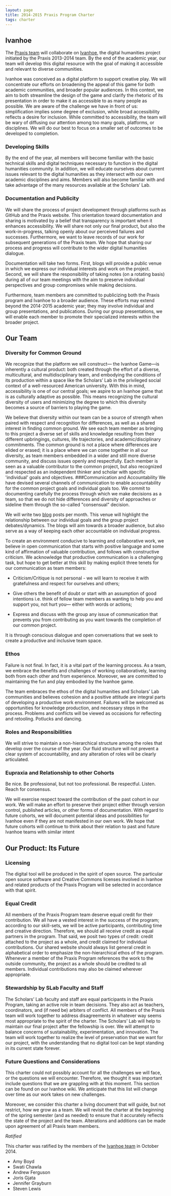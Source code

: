 ```yaml
---
layout: page
title: 2014-2015 Praxis Program Charter
tags: charter
---
```


## Ivanhoe
The [Praxis team](http://praxis.scholarslab.org/) will collaborate on [Ivanhoe](http://ivanhoe.scholarslab.org/), the digital humanities project initiated by the Praxis 2013-2014 team. By the end of the academic year, our team will develop this digital resource with the goal of making it accessible and relevant to diverse communities.

Ivanhoe was conceived as a digital platform to support creative play. We will concentrate our efforts on broadening the appeal of this game for both academic communities, and broader popular audiences. In this context, we aim to both streamline the design of the game and clarify the rhetoric of its presentation in order to make it as accessible to as many people as possible. We are aware of the challenge we have in front of us: simplification implies some degree of exclusion, while broad accessibility reflects a desire for inclusion. While committed to accessibility, the team will be wary of diffusing our attention among too many goals, platforms, or disciplines. We will do our best to focus on a smaller set of outcomes to be developed to completion.

### Developing Skills
By the end of the year, all members will become familiar with the basic technical skills and digital techniques necessary to function in the digital humanities community. In addition, we will educate ourselves about current issues relevant to the digital humanities as they intersect with our own academic disciplines and aims. Members will also become familiar with and take advantage of the many resources available at the Scholars’ Lab.
### Documentation and Publicity
We will share the process of project development through platforms such as GitHub and the Praxis website. This orientation toward documentation and sharing is motivated by a belief that transparency is important when it enhances accessibility. We will share not only our final product, but also the work-in-progress, talking openly about our perceived failures and successes. Furthermore, we want to leave records of our work for subsequent generations of the Praxis team. We hope that sharing our process and progress will contribute to the wider digital humanities dialogue.

Documentation will take two forms. First, blogs will provide a public venue in which we express our individual interests and work on the project. Second, we will share the responsibility of taking notes (on a rotating basis) during all of our team meetings with the aim to preserve individual perspectives and group compromises while making decisions.

Furthermore, team members are committed to publicizing both the Praxis program and Ivanhoe to a broader audience. These efforts may extend beyond the 2014-2015 academic year; they may involve individual and group presentations, and publications. During our group presentations, we will enable each member to promote their specialized interests within the broader project.

## Our Team 

### Diversity for Common Ground 

We recognize that the platform we will construct— the Ivanhoe Game—is inherently a cultural product: both created through the effort of a diverse, multicultural, and multidisciplinary team, and embodying the conditions of its production within a space like the Scholars’ Lab in the privileged social context of a well-resourced American university.  With this in mind, accessibility is one of our central goals; we aspire to an Ivanhoe game that is as culturally adaptive as possible. This means recognizing the cultural diversity of users and minimizing the degree to which this diversity becomes a source of barriers to playing the game.

We believe that diversity within our team can be a source of strength when paired with respect and recognition for differences, as well as a shared interest in finding common ground. We see each team member as bringing to this project a diverse set of skills and knowledge resulting from their different upbringings, cultures, life trajectories, and academic/disciplinary commitments. The common ground is not a place where differences are elided or erased; it is a place where we can come together in all our diversity, as team members embedded in a wider and still more diverse community, and discuss issues openly and respectfully. Each member is seen as a valuable contributor to the common project, but also recognized and respected as an independent thinker and scholar with specific 'individual' goals and objectives.
###Communication and Accountability
We have devised several channels of communication to enable accountability for the common project goals and individual goals too. We commit to documenting carefully the process through which we make decisions as a team, so that we do not hide differences and diversity of approaches or sideline them through the so-called "consensual" decision.

We will write two [blog](http://scholarslab.org/archives/) posts per month. This venue will highlight the relationship between our individual goals and the group project debates/dynamics. The blogs will aim towards a broader audience, but also serve as a way of keeping each other accountable on individual progress.

To create an environment conducive to learning and collaborative work, we believe in open communication that starts with positive language and some kind of affirmation of valuable contribution, and follows with constructive criticism. We acknowledge that productive communication is a challenging task, but hope to get better at this skill by making explicit three tenets for our communication as team members:

*	Criticism/Critique is not personal - we will learn to receive it with gratefulness and respect for ourselves and others;

*	Give others the benefit of doubt or start with an assumption of good intentions i.e. think of fellow team members as wanting to help you and support you, not hurt you— either with words or actions;

*	Express and discuss with the group any issue of communication that prevents you from contributing as you want towards the completion of our common project.

It is through conscious dialogue and open conversations that we seek to create a productive and inclusive team space.
### Ethos
Failure is not final. In fact, it is a vital part of the learning process. As a team, we embrace the benefits and challenges of working collaboratively, learning both from each other and from experience. Moreover, we are committed to maintaining the fun and play embodied by the Ivanhoe game.

The team embraces the ethos of the digital humanities and Scholars’ Lab communities and believes cohesion and a positive attitude are integral parts of developing a productive work environment. Failures will be welcomed as opportunities for knowledge production, and necessary steps in the process. Problems and conflicts will be viewed as occasions for reflecting and retooling. Potlucks and dancing.
### Roles and Responsibilities
We will strive to maintain a non-hierarchical structure among the roles that develop over the course of the year. Our fluid structure will not prevent a clear system of accountability, and any alteration of roles will be clearly articulated.

### Eupraxia and Relationship to other Cohorts 
Be nice. Be professional, but not too professional. Be respectful. Listen. Reach for consensus.

We will exercise respect toward the contribution of the past cohort in our work. We will make an effort to preserve their project either through version control, published articles, or other forms of documentation. With regard to future cohorts, we will document potential ideas and possibilities for Ivanhoe even if they are not manifested in our own work. We hope that future cohorts will continue to think about their relation to past and future Ivanhoe teams with similar intent

## Our Product: Its Future

### Licensing
The digital tool will be produced in the spirit of open source. The particular open source software and Creative Commons licenses involved in Ivanhoe and related products of the Praxis Program will be selected in accordance with that spirit.

### Equal Credit
All members of the Praxis Program team deserve equal credit for their contribution. We all have a vested interest in the success of the program; according to our skill-sets, we will be active participants, contributing time and creative direction. Therefore, we should all receive credit as equal partners in the program. That said, we posit two types of credit: credit attached to the project as a whole, and credit claimed for individual contributions. Our shared website should always list general credit in alphabetical order to emphasize the non-hierarchical ethos of the program. Whenever a member of the Praxis Program references the work to the outside community, the project as a whole should be credited to all members. Individual contributions may also be claimed wherever appropriate.

### Stewardship by SLab Faculty and Staff
The Scholars’ Lab faculty and staff are equal participants in the Praxis Program, taking an active role in team decisions. They also act as teachers, coordinators, and (if need be) arbiters of conflict. All members of the Praxis team will work together to address disagreements in whatever way seems most appropriate to the spirit of the charter.
The Scholars’ Lab will help to maintain our final project after the fellowship is over. We will attempt to balance concerns of sustainability, experimentation, and innovation. The team will work together to realize the level of preservation that we want for our project, with the understanding that no digital tool can be kept standing in its current state forever.
### Future Questions and Considerations
This charter could not possibly account for all the challenges we will face, or the questions we will encounter. Therefore, we thought it was important include questions that we are grappling with at this moment. This section can be found on our Ivanhoe wiki. We anticipate that this list will change over time as our work takes on new challenges.

Moreover, we consider this charter a living document that will guide, but not restrict, how we grow as a team. We will revisit the charter at the beginning of the spring semester (and as needed) to ensure that it accurately reflects the state of the project and the team. Alterations and additions can be made upon agreement of all Praxis team members.

*Ratified*

This charter was ratified by the members of the [Ivanhoe team](http://scholarslab.org/announcements/fellows/) in October 2014. 

* Amy Boyd
* Swati Chawla
* Andrew Ferguson
* Joris Gjata
* Jennifer Grayburn
* Steven Lewis
